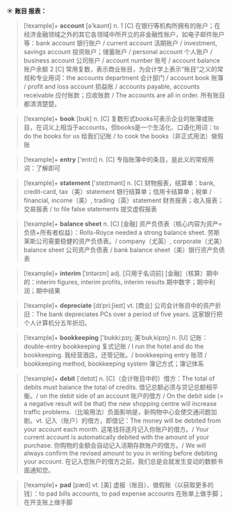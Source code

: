 ☀ <span class="category">**账目 报表：**</span>
>[!example]+ <span class="vocabulary">**account**</span> [ə'kaʊnt] 
> <span class="definition">n. 1 [C] 在银行等机构所拥有的账户；在经济金融领域之外的其它各领域中所开立的非金融性账户，如电子邮件账户等：</span>bank account 银行账户 / current account 活期账户 / investment, savings account 投资账户；储蓄账户 / personal account 个人账户 / business account 公司账户 / account number 账号 / account balance 账户余额 <span class="definition">2 [C] 常用复数，表示商业账目，为会计学上表示“账目”之义的常规和专业用词：</span>the accounts department 会计部门 / account book 账簿 / profit and loss account 损益账 / accounts payable, accounts receivable 应付账款；应收账款 / The accounts are all in order. 所有账目都清清楚楚。

>[!example]+ <span class="vocabulary">**book**</span> [bʊk] 
> <span class="definition">n. [C] 复数形式books可表示企业的账簿或账目，在词义上相当于accounts，但books是一个生活化、口语化用词：</span>to do the books for us 给我们记账 / to cook the books（非正式用法）做假账

>[!example]+ <span class="vocabulary">**entry**</span> ['entrɪ] 
> <span class="definition">n. [C] 专指账簿中的条目，是此义的常规用词：</span>了解即可

>[!example]+ <span class="vocabulary">**statement**</span> ['steɪtmənt] 
> <span class="definition">n. [C] 财物报表，结算单：</span>bank, credit-card, tax（美）statement 银行结算单；信用卡结算单；税单 / financial, income（美）, trading（英）statement 财务报表；收入报表；交易报表 / to file false statements 提交虚假报表
           
>[!example]+ <span class="vocabulary">**balance sheet**</span>
> <span class="definition">n. [C] [金融] 资产负债表（核心内容为资产=负债+所有者权益）：</span>Rolls-Royce needed a strong balance sheet. 劳斯莱斯公司需要稳健的资产负债表。/ company（尤英）, corporate（尤美）balance sheet 公司资产负债表 / bank balance sheet（美）银行资产负债表

>[!example]+ <span class="vocabulary">**interim**</span> [ˈɪntərɪm]
> <span class="definition">adj. [只用于名词前] [金融]（核算）期中的：</span>interim figures, interim profits, interim results 期中数字；期中利润；期中结果           

>[!example]+ <span class="vocabulary">**depreciate**</span> [dɪˈpri:ʃieɪt]
> <span class="definition">vt. [商业] 公司会计账目中的资产折旧：</span>The bank depreciates PCs over a period of five years. 这家银行把个人计算机分五年折旧。
               
>[!example]+ <span class="vocabulary">**bookkeeping**</span> ['bʊkki:pɪŋ; 美ˈbʊkˌkipɪŋ]
> <span class="definition">n. [U] 记账：</span>double-entry bookkeeping 复式记账 / I run the hotel and do the bookkeeping. 我经营酒店，还管记账。/ bookkeeping entry 账项 / bookkeeping method, bookkeeping system 簿记方式；簿记体系

>[!example]+ <span class="vocabulary">**debit**</span> [ˈdebɪt]
> <span class="definition">n. [C]（会计账目中的）借方：</span>The total of debits must balance the total of credits. 借记总额必须与贷记总额相平衡。/ on the debit side of an account 账户的借方 / On the debit side (= a negative result will be that) the new shopping centre will increase traffic problems.（比喻用法）负面影响是，新购物中心会使交通问题加剧。<span class="definition">vt. 记入（账户）的借方，即借记：</span>The money will be debited from your account each month. 这笔钱将逐月记入你账户的借方。/ Your current account is automatically debited with the amount of your purchase. 你购物的金额会自动记入活期存款账户的借方。/ We will always confirm the revised amount to you in writing before debiting your account. 在记入您账户的借方之前，我们总是会就发生变动的数额书面通知您。

>[!example]+ <span class="vocabulary">**pad**</span> [pæd]
> <span class="definition">vt. [美] 虚报（账目）、做假账（以获取更多的钱）：</span>to pad bills accounts, to pad expense accounts 在账单上做手脚；在开支账上做手脚



